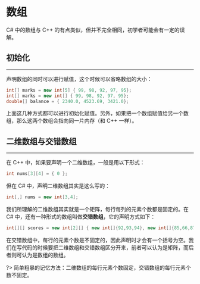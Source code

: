 # 数组

C# 中的数组与 C++ 的有点类似，但并不完全相同，初学者可能会有一定的误解。

## 初始化

---

声明数组的同时可以进行赋值，这个时候可以省略数组的大小：

```csharp
int[] marks = new int[5] { 99, 98, 92, 97, 95};
int[] marks = new int[] { 99, 98, 92, 97, 95};
double[] balance = { 2340.0, 4523.69, 3421.0};
```

上面这几种方式都可以进行初始化赋值。另外，如果把一个数组赋值给另一个数组，那么这两个数组会指向同一片内存（和 C++ 一样）。

## 二维数组与交错数组

---

在 C++ 中，如果要声明一个二维数组，一般是用以下形式：

```c++
int nums[3][4] = { 0 };
```

但在 C# 中，声明二维数组其实是这么写的：

```csharp
int[,] nums = new int[3,4];
```

我们所理解的二维数组其实就是一个矩阵，每行每列的元素个数都是固定的。在 C# 中，还有一种形式的数组叫做**交错数组**，它的声明方式如下：

```csharp
int[][] scores = new int[2][] { new int[]{92,93,94}, new int[]{85,66,87,88} };
```

在交错数组中，每行的元素个数是不固定的，因此声明时才会有一个括号为空。我们在写代码的时候要把二维数组和交错数组区分开来，前者可以认为是矩阵，而后者则可认为是数组的数组。

?> 简单粗暴的记忆方法：二维数组的每行元素个数固定，交错数组的每行元素个数不固定。